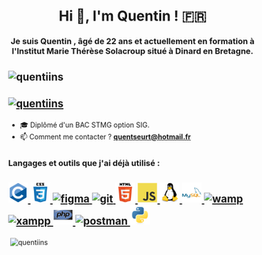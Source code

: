 <h1 align="center">Hi 👋, I'm Quentin ! 🇫🇷</h1>
<h3 align="center">Je suis Quentin , âgé de 22 ans et actuellement en formation à l'Institut Marie Thérèse Solacroup situé à Dinard en Bretagne.</h3>

## <p align="left"> <img src="https://komarev.com/ghpvc/?username=quentiins&label=Profile%20views&color=0e75b6&style=flat" alt="quentiins" /> </p>

## <p align="left"> <a href="https://github.com/ryo-ma/github-profile-trophy"><img src="https://github-profile-trophy.vercel.app/?username=quentiins" alt="quentiins" /></a> </p>


- 🎓 Diplômé d'un BAC STMG option SIG.
- 📫 Comment me contacter ? **quentseurt@hotmail.fr**


## <h3 align="left">Langages et outils que j'ai déjà utilisé :</h3>
## <p align="left"> <a href="https://www.cprogramming.com/" target="_blank"> <img src="https://raw.githubusercontent.com/devicons/devicon/master/icons/c/c-original.svg" alt="c" width="40" height="40"/> </a> <a href="https://www.w3schools.com/css/" target="_blank"> <img src="https://raw.githubusercontent.com/devicons/devicon/master/icons/css3/css3-original-wordmark.svg" alt="css3" width="40" height="40"/> </a> <a href="https://www.figma.com/" target="_blank"> <img src="https://www.vectorlogo.zone/logos/figma/figma-icon.svg" alt="figma" width="40" height="40"/> </a> <a href="https://git-scm.com/" target="_blank"> <img src="https://www.vectorlogo.zone/logos/git-scm/git-scm-icon.svg" alt="git" width="40" height="40"/> </a> <a href="https://www.w3.org/html/" target="_blank"> <img src="https://raw.githubusercontent.com/devicons/devicon/master/icons/html5/html5-original-wordmark.svg" alt="html5" width="40" height="40"/> </a> <a href="https://developer.mozilla.org/en-US/docs/Web/JavaScript" target="_blank"> <img src="https://raw.githubusercontent.com/devicons/devicon/master/icons/javascript/javascript-original.svg" alt="javascript" width="40" height="40"/> </a> <a href="https://www.linux.org/" target="_blank"> <img src="https://raw.githubusercontent.com/devicons/devicon/master/icons/linux/linux-original.svg" alt="linux" width="40" height="40"/> </a> <a href="https://www.mysql.com/" target="_blank"> <img src="https://raw.githubusercontent.com/devicons/devicon/master/icons/mysql/mysql-original-wordmark.svg" alt="mysql" width="40" height="40"/> </a> <a href="https://www.wampserver.com/" target="_blank"> <img src="https://upload.wikimedia.org/wikipedia/commons/f/f8/WampServer-logo.png" alt="wamp" width="40" height="40"/> </a> <a href="https://www.apachefriends.org/fr/index.html" target="_blank"> <img src="https://pic.clubic.com/v1/images/1501317/raw" alt="xampp" width="40" height="40"/> </a> <a href="https://www.php.net" target="_blank"> <img src="https://raw.githubusercontent.com/devicons/devicon/master/icons/php/php-original.svg" alt="php" width="40" height="40"/> </a> <a href="https://postman.com" target="_blank"> <img src="https://www.vectorlogo.zone/logos/getpostman/getpostman-icon.svg" alt="postman" width="40" height="40"/> </a> <a href="https://www.python.org" target="_blank"> <img src="https://raw.githubusercontent.com/devicons/devicon/master/icons/python/python-original.svg" alt="python" width="40" height="40"/> </a> </p>

<p>&nbsp;<img align="center" src="https://github-readme-stats.vercel.app/api?username=quentiins&show_icons=true&locale=en" alt="quentiins" /></p>
